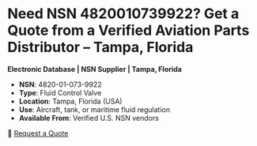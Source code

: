 # Need NSN 4820010739922? Get a Quote from a Verified Aviation Parts Distributor – Tampa, Florida
**Electronic Database | NSN Supplier | Tampa, Florida**

- **NSN**: 4820-01-073-9922  
- **Type**: Fluid Control Valve  
- **Location**: Tampa, Florida (USA)  
- **Use**: Aircraft, tank, or maritime fluid regulation  
- **Available From**: Verified U.S. NSN vendors

🔗 [Request a Quote](https://www.deltacheb.com/4820010739922.html)
